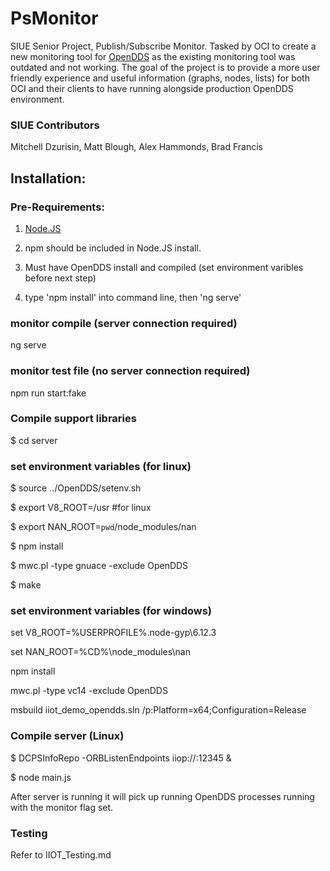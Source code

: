 # PsMonitor
SIUE Senior Project, Publish/Subscribe Monitor. Tasked by OCI to create a new monitoring tool for [OpenDDS](http://opendds.org/) as the existing monitoring tool was outdated and not working. The goal of the project is to provide a more user friendly experience and useful information (graphs, nodes, lists) for both OCI and their clients to have running alongside production OpenDDS environment. 

### SIUE Contributors 
Mitchell Dzurisin, Matt Blough, Alex Hammonds, Brad Francis

## Installation:
### Pre-Requirements:
1) [Node.JS](https://nodejs.org/en/)

2) npm should be included in Node.JS install.

3) Must have OpenDDS install and compiled (set environment varibles before next step)

4) type 'npm install' into command line, then 'ng serve'

### monitor compile (server connection required)
ng serve
### monitor test file (no server connection required)
npm run start:fake

### Compile support libraries
$ cd server
### set environment variables (for linux)
$ source ../OpenDDS/setenv.sh

$ export V8_ROOT=/usr #for linux

$ export NAN_ROOT=`pwd`/node_modules/nan

$ npm install

$ mwc.pl -type gnuace -exclude OpenDDS

$ make

### set environment variables (for windows)
set V8_ROOT=%USERPROFILE%\.node-gyp\6.12.3

set NAN_ROOT=%CD%\node_modules\nan

npm install

mwc.pl -type vc14 -exclude OpenDDS

msbuild iiot_demo_opendds.sln /p:Platform=x64;Configuration=Release

### Compile server (Linux)
$ DCPSInfoRepo -ORBListenEndpoints iiop://:12345 &

$ node main.js

After server is running it will pick up running OpenDDS processes running with the monitor flag set. 
### Testing
Refer to IIOT_Testing.md
